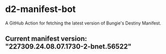 # d2-manifest-bot
A GitHub Action for fetching the latest version of Bungie's Destiny Manifest.
## Current manifest version: "227309.24.08.07.1730-2-bnet.56522"